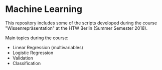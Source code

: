 # Machine Learning

This repository includes some of the scripts developed during the course "Wissenrepräsentation" at the HTW Berlin (Summer Semester 2018).

Main topics during the course:
- Linear Regression (multivariables)
- Logistic Regression
- Validation
- Classification 
